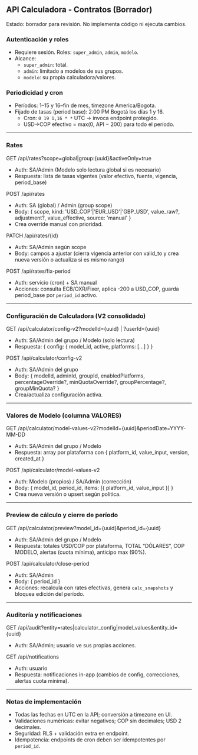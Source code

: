 ## API Calculadora - Contratos (Borrador)

Estado: borrador para revisión. No implementa código ni ejecuta cambios.

### Autenticación y roles
- Requiere sesión. Roles: `super_admin`, `admin`, `modelo`.
- Alcance:
  - `super_admin`: total.
  - `admin`: limitado a modelos de sus grupos.
  - `modelo`: su propia calculadora/valores.

### Periodicidad y cron
- Períodos: 1–15 y 16–fin de mes, timezone America/Bogota.
- Fijado de tasas (period base): 2:00 PM Bogotá los días 1 y 16.
  - Cron: `0 19 1,16 * *` UTC → invoca endpoint protegido.
  - USD→COP efectivo = max(0, API − 200) para todo el período.

---
### Rates

GET /api/rates?scope=global|group:{uuid}&activeOnly=true
- Auth: SA/Admin (Modelo solo lectura global si es necesario)
- Respuesta: lista de tasas vigentes (valor efectivo, fuente, vigencia, period_base)

POST /api/rates
- Auth: SA (global) / Admin (group scope)
- Body: { scope, kind: 'USD_COP'|'EUR_USD'|'GBP_USD', value_raw?, adjustment?, value_effective, source: 'manual' }
- Crea override manual con prioridad.

PATCH /api/rates/{id}
- Auth: SA/Admin según scope
- Body: campos a ajustar (cierra vigencia anterior con valid_to y crea nueva versión o actualiza si es mismo rango)

POST /api/rates/fix-period
- Auth: servicio (cron) + SA manual
- Acciones: consulta ECB/OXR/Fixer, aplica -200 a USD_COP, guarda period_base por `period_id` activo.

---
### Configuración de Calculadora (V2 consolidado)

GET /api/calculator/config-v2?modelId={uuid} | ?userId={uuid}
- Auth: SA/Admin del grupo / Modelo (solo lectura)
- Respuesta: { config: { model_id, active, platforms: [...] } }

POST /api/calculator/config-v2
- Auth: SA/Admin del grupo
- Body: { modelId, adminId, groupId, enabledPlatforms, percentageOverride?, minQuotaOverride?, groupPercentage?, groupMinQuota? }
- Crea/actualiza configuración activa.

---
### Valores de Modelo (columna VALORES)

GET /api/calculator/model-values-v2?modelId={uuid}&periodDate=YYYY-MM-DD
- Auth: SA/Admin del grupo / Modelo
- Respuesta: array por plataforma con { platform_id, value_input, version, created_at }

POST /api/calculator/model-values-v2
- Auth: Modelo (propios) / SA/Admin (corrección)
- Body: { model_id, period_id, items: [{ platform_id, value_input }] }
- Crea nueva versión o upsert según política.

---
### Preview de cálculo y cierre de período

GET /api/calculator/preview?model_id={uuid}&period_id={uuid}
- Auth: SA/Admin del grupo / Modelo
- Respuesta: totales USD/COP por plataforma, TOTAL “DÓLARES”, COP MODELO, alertas (cuota mínima), anticipo max (90%).

POST /api/calculator/close-period
- Auth: SA/Admin
- Body: { period_id }
- Acciones: recalcula con rates efectivas, genera `calc_snapshots` y bloquea edición del período.

---
### Auditoría y notificaciones

GET /api/audit?entity=rates|calculator_config|model_values&entity_id={uuid}
- Auth: SA/Admin; usuario ve sus propias acciones.

GET /api/notifications
- Auth: usuario
- Respuesta: notificaciones in-app (cambios de config, correcciones, alertas cuota mínima).

---
### Notas de implementación
- Todas las fechas en UTC en la API; conversión a timezone en UI.
- Validaciones numéricas: evitar negativos; COP sin decimales; USD 2 decimales.
- Seguridad: RLS + validación extra en endpoint.
- Idempotencia: endpoints de cron deben ser idempotentes por `period_id`.


